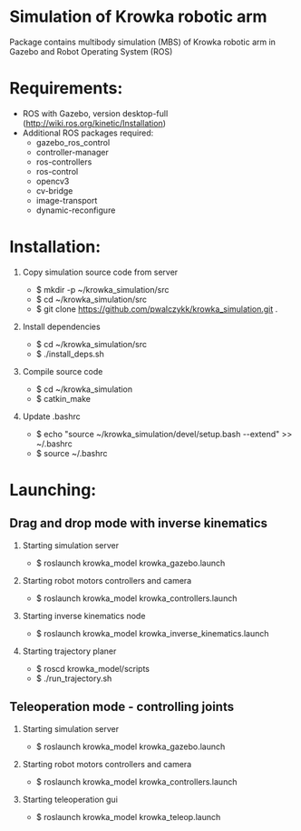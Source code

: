 # Simulation of Krowka robotic arm
Package contains multibody simulation (MBS) of Krowka robotic arm in Gazebo and Robot Operating System (ROS)

# Requirements:
 - ROS with Gazebo, version desktop-full (http://wiki.ros.org/kinetic/Installation)
 - Additional ROS packages required:
    - gazebo_ros_control
    - controller-manager
    - ros-controllers
    - ros-control
    - opencv3
    - cv-bridge
    - image-transport
    - dynamic-reconfigure

# Installation:
1. Copy simulation source code from server
    - $ mkdir -p ~/krowka_simulation/src
    - $ cd ~/krowka_simulation/src
    - $ git clone https://github.com/pwalczykk/krowka_simulation.git .

2. Install dependencies
    - $ cd ~/krowka_simulation/src
    - $ ./install_deps.sh

3. Compile source code
    - $ cd ~/krowka_simulation
    - $ catkin_make

4. Update .bashrc
    - $ echo "source ~/krowka_simulation/devel/setup.bash --extend" >> ~/.bashrc
    - $ source ~/.bashrc


# Launching:
## Drag and drop mode with inverse kinematics
1. Starting simulation server
    - $ roslaunch krowka_model krowka_gazebo.launch

2. Starting robot motors controllers and camera
    - $ roslaunch krowka_model krowka_controllers.launch

3. Starting inverse kinematics node
    - $ roslaunch krowka_model krowka_inverse_kinematics.launch

4. Starting trajectory planer
    - $ roscd krowka_model/scripts
    - $ ./run_trajectory.sh

## Teleoperation mode - controlling joints
1. Starting simulation server
    - $ roslaunch krowka_model krowka_gazebo.launch

2. Starting robot motors controllers and camera
    - $ roslaunch krowka_model krowka_controllers.launch

3. Starting teleoperation gui
    - $ roslaunch krowka_model krowka_teleop.launch
